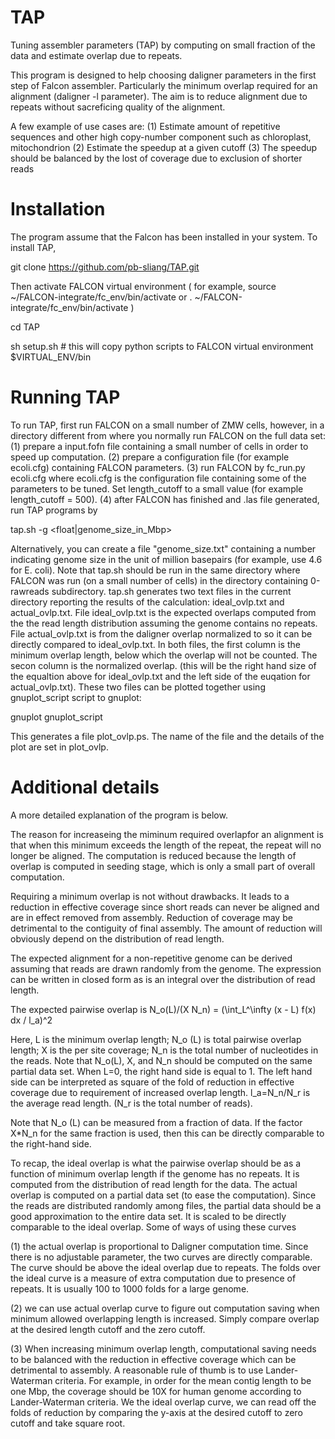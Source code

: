 # TAP 
Tuning assembler parameters (TAP) by computing on small fraction of the data and estimate overlap due to repeats.

This program is designed to help choosing daligner parameters in the first step of Falcon assembler. 
Particularly the minimum overlap required for an alignment (daligner -l parameter).
The aim is to reduce alignment due to repeats without sacreficing quality of the alignment.
 
A few example of use cases are:
(1) Estimate amount of repetitive sequences and other high copy-number component such as chloroplast, mitochondrion
(2) Estimate the speedup at a given cutoff
(3) The speedup should be balanced by the lost of coverage due to exclusion of shorter reads


# Installation
The program assume that the Falcon has been installed in your system. To install TAP,

git clone https://github.com/pb-sliang/TAP.git

Then activate FALCON virtual environment
( for example, 
source ~/FALCON-integrate/fc_env/bin/activate
or
. ~/FALCON-integrate/fc_env/bin/activate
)

cd TAP

sh setup.sh     # this will copy python scripts to FALCON virtual environment $VIRTUAL_ENV/bin

# Running TAP
To run TAP, first run FALCON on a small number of ZMW cells, however, in a directory different from where you normally run FALCON on the full data set:
(1) prepare a input.fofn file containing a small number of cells in order to speed up computation.
(2) prepare a configuration file (for example ecoli.cfg) containing FALCON parameters. 
(3) run FALCON by 
fc_run.py ecoli.cfg 
where ecoli.cfg is the configuration file containing some of the parameters to be tuned.
Set length_cutoff to a small value (for example length_cutoff = 500). 
(4) after FALCON has finished and .las file generated, run TAP programs by 

tap.sh -g <float|genome_size_in_Mbp>

Alternatively, you can create a file "genome_size.txt" containing a number indicating genome size in the unit of million basepairs (for example, use 4.6 for E. coli). Note that tap.sh should be run in the same directory where FALCON was run (on a small number of cells) in the directory containing 0-rawreads subdirectory. tap.sh generates two text files in the current directory reporting the results of the calculation:
ideal_ovlp.txt and actual_ovlp.txt. File ideal_ovlp.txt is the expected overlaps computed from the the read length distribution
assuming the genome contains no repeats. File actual_ovlp.txt is from the daligner overlap normalized to so it can be directly
compared to ideal_ovlp.txt. In both files, the first column is the minimum overlap length, below which the overlap will not be counted. The secon column is the normalized overlap. (this will be the right hand size of the equaltion above for ideal_ovlp.txt and the left side of the euqation for actual_ovlp.txt). These two files can be plotted together using gnuplot_script script to gnuplot:

gnuplot gnuplot_script

This generates a file plot_ovlp.ps. The name of the file and the details of the plot are set in plot_ovlp.


# Additional details
A more detailed explanation of the program is below.

The reason for increaseing the miminum required overlapfor an alignment is that when this minimum exceeds the length of the repeat, the repeat will no longer be aligned. The computation is reduced because the length of overlap is computed in seeding stage, which is only a small part of overall computation.

Requiring a minimum overlap is not without drawbacks. It leads to a reduction in effective coverage since short reads can never be aligned and are in effect removed from assembly. Reduction of coverage may be detrimental to the contiguity of final assembly. The amount of reduction will obviously depend on the distribution of read length.

The expected alignment for a non-repetitive genome can be derived assuming that reads are drawn randomly from the genome. The expression can be written in closed form as is an integral over the distribution of read length.

The expected pairwise overlap is
N_o(L)/(X N_n) = (\int_L^\infty (x - L) f(x) dx / l_a)^2

Here, L is the minimum overlap length; N_o (L) is total pairwise overlap length; X is the per site coverage; N_n is the total number of nucleotides in the reads. Note that N_o(L), X, and N_n should be computed on the same partial data set. When L=0, the right hand side is equal to 1. The left hand side can be interpreted as square of the fold of reduction in effective coverage due to requirement of increased overlap length. l_a=N_n/N_r is the average read length. (N_r is the total number of reads).

Note that N_o (L) can be measured from a fraction of data. If the factor X*N_n for the same fraction is used, then this can be directly comparable to the right-hand side. 

To recap, the ideal overlap is what the pairwise overlap should be as a function of minimum overlap length if the genome has no repeats. It is computed from the distribution of read length for the data. The actual overlap is computed on a partial data set (to ease the computation). Since the reads are distributed randomly among files, the partial data should be a good approximation to the entire data set. It is scaled to be directly comparable to the ideal overlap.
Some of ways of using these curves

(1) the actual overlap is proportional to Daligner computation time. Since there is no adjustable parameter, the two curves are directly comparable. The curve should be above the ideal overlap due to repeats. The folds over the ideal curve is a measure of extra computation due to presence of repeats. It is usually 100 to 1000 folds for a large genome.

(2) we can use actual overlap curve to figure out computation saving when minimum allowed overlapping length is increased. Simply compare overlap at the desired length cutoff and the zero cutoff.

(3) When increasing minimum overlap length, computational saving needs to be balanced with the reduction in effective coverage which can be detrimental to assembly. A reasonable rule of thumb is to use Lander-Waterman criteria. For example, in order for the mean contig length to be one Mbp, the coverage should be 10X for human genome according to Lander-Waterman criteria. We the ideal overlap curve, we can read off the folds of reduction by comparing the y-axis at the desired cutoff to zero cutoff and take square root.

